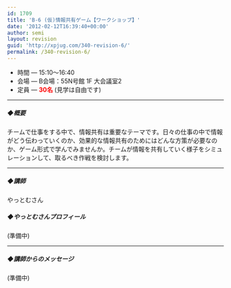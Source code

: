 ```yaml
---
id: 1709
title: 'B-6 (仮)情報共有ゲーム【ワークショップ】'
date: '2012-02-12T16:39:40+00:00'
author: semi
layout: revision
guid: 'http://xpjug.com/340-revision-6/'
permalink: /340-revision-6/
---
```


- 時間 — 15:10～16:40
- 会場 — B会場：55N号館 1F 大会議室2
- 定員 — **<font color="red">30名</font>** (見学は自由です)

---

##### ◆概要

チームで仕事をする中で、情報共有は重要なテーマです。日々の仕事の中で情報がどう伝わっていくのか、効果的な情報共有のためにはどんな方策が必要なのか、ゲーム形式で学んでみませんか。チームが情報を共有していく様子をシミュレーションして、取るべき作戦を検討します。

---

##### ◆講師

やっとむさん

##### ◆やっとむさんプロフィール

(準備中)

---

##### ◆講師からのメッセージ

(準備中)